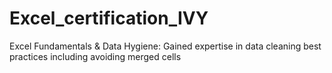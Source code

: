 # Excel_certification_IVY
Excel Fundamentals &amp; Data Hygiene: Gained expertise in data cleaning best practices including avoiding merged cells
